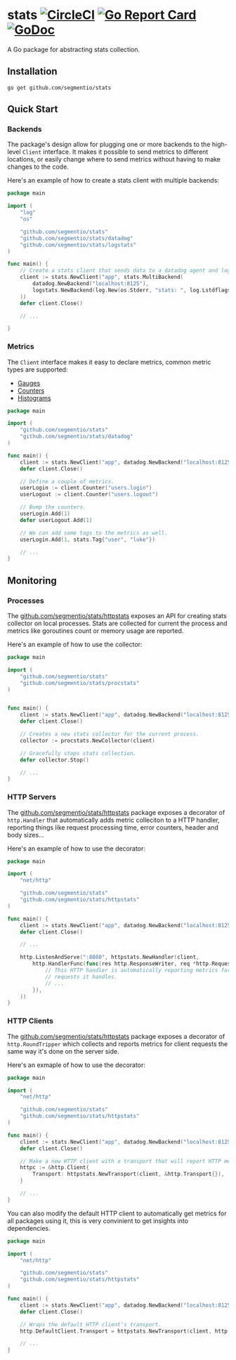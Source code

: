 # stats [![CircleCI](https://circleci.com/gh/segmentio/stats.svg?style=shield)](https://circleci.com/gh/segmentio/stats) [![Go Report Card](https://goreportcard.com/badge/github.com/segmentio/stats)](https://goreportcard.com/report/github.com/segmentio/stats) [![GoDoc](https://godoc.org/github.com/segmentio/stats?status.svg)](https://godoc.org/github.com/segmentio/stats)

A Go package for abstracting stats collection.

Installation
------------

```
go get github.com/segmentio/stats
```

Quick Start
-----------

### Backends

The package's design allow for plugging one or more backends to the high-level
`Client` interface. It makes it possible to send metrics to different locations,
or easily change where to send metrics without having to make changes to the code.

Here's an example of how to create a stats client with multiple backends:
```go
package main

import (
    "log"
    "os"

    "github.com/segmentio/stats"
    "github.com/segmentio/stats/datadog"
    "github.com/segmentio/stats/logstats"
)

func main() {
    // Create a stats client that sends data to a datadog agent and logs the events.
    client := stats.NewClient("app", stats.MultiBackend(
        datadog.NewBackend("localhost:8125"),
        logstats.NewBackend(log.New(os.Stderr, "stats: ", log.Lstdflags)),
    ))
    defer client.Close()

    // ...

}
```

### Metrics

The `Client` interface makes it easy to declare metrics, common metric types are supported:

- [Gauges](https://godoc.org/github.com/segmentio/stats#Gauge)
- [Counters](https://godoc.org/github.com/segmentio/stats#Counter)
- [Histograms](https://godoc.org/github.com/segmentio/stats#Histogram)

```go
package main

import (
    "github.com/segmentio/stats"
    "github.com/segmentio/stats/datadog"
)

func main() {
    client := stats.NewClient("app", datadog.NewBackend("localhost:8125"))
    defer client.Close()

    // Define a couple of metrics.
    userLogin := client.Counter("users.login")
    userLogout := client.Counter("users.logout")

    // Bump the counters.
    userLogin.Add(1)
    defer userLogout.Add(1)

    // We can add some tags to the metrics as well.
    userLogin.Add(1, stats.Tag{"user", "luke"})

    // ...
}
```

Monitoring
----------

### Processes

The [github.com/segmentio/stats/httpstats](https://godoc.org/github.com/segmentio/stats/procstats)
exposes an API for creating stats collector on local processes. Stats are collected for current
the process and metrics like goroutines count or memory usage are reported.

Here's an example of how to use the collector:
```go
package main

import (
    "github.com/segmentio/stats"
    "github.com/segmentio/stats/procstats"
)


func main() {
    client := stats.NewClient("app", datadog.NewBackend("localhost:8125"))
    defer client.Close()

    // Creates a new stats collector for the current process.
    collector := procstats.NewCollector(client)

    // Gracefully stops stats collection.
    defer collector.Stop()

    // ...
}
```

### HTTP Servers

The [github.com/segmentio/stats/httpstats](https://godoc.org/github.com/segmentio/stats/httpstats)
package exposes a decorator of `http.Handler` that automatically adds metric
colleciton to a HTTP handler, reporting things like request processing time,
error counters, header and body sizes...

Here's an example of how to use the decorator:
```go
package main

import (
    "net/http"

    "github.com/segmentio/stats"
    "github.com/segmentio/stats/httpstats"
)

func main() {
    client := stats.NewClient("app", datadog.NewBackend("localhost:8125"))
    defer client.Close()

    // ...

    http.ListenAndServe(":8080", httpstats.NewHandler(client,
        http.HandlerFunc(func(res http.ResponseWriter, req *http.Request) {
            // This HTTP handler is automatically reporting metrics for all
            // requests it handles.
            // ...
        }),
    ))
}
```

### HTTP Clients

The [github.com/segmentio/stats/httpstats](https://godoc.org/github.com/segmentio/stats/httpstats)
package exposes a decorator of `http.RoundTripper` which collects and reports
metrics for client requests the same way it's done on the server side.

Here's an exmaple of how to use the decorator:
```go
package main

import (
    "net/http"

    "github.com/segmentio/stats"
    "github.com/segmentio/stats/httpstats"
)

func main() {
    client := stats.NewClient("app", datadog.NewBackend("localhost:8125"))
    defer client.Close()

    // Make a new HTTP client with a transport that will report HTTP metrics.
    httpc := &http.Client{
        Transport: httpstats.NewTransport(client, &http.Transport{}),
    }

    // ...
}
```

You can also modify the default HTTP client to automatically get metrics for all
packages using it, this is very convinient to get insights into dependencies.
```go
package main

import (
    "net/http"

    "github.com/segmentio/stats"
    "github.com/segmentio/stats/httpstats"
)

func main() {
    client := stats.NewClient("app", datadog.NewBackend("localhost:8125"))
    defer client.Close()

    // Wraps the default HTTP client's transport.
    http.DefaultClient.Transport = httpstats.NewTransport(client, http.DefaultClient.Transport)

    // ...
}
```
